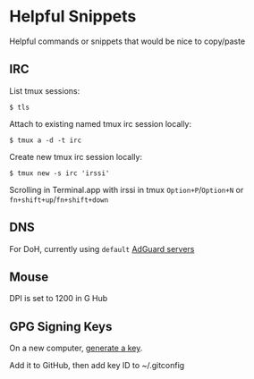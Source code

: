 # Helpful Snippets

Helpful commands or snippets that would be nice to copy/paste

## IRC

List tmux sessions:

    $ tls

Attach to existing named tmux irc session locally:

    $ tmux a -d -t irc  

Create new tmux irc session locally:

    $ tmux new -s irc 'irssi'

Scrolling in Terminal.app with irssi in tmux `Option+P`/`Option+N` or `fn+shift+up`/`fn+shift+down` 
 
## DNS

For DoH, currently using `default` [AdGuard servers](https://adguard.com/en/adguard-dns/overview.html#instruction )

## Mouse

DPI is set to 1200 in G Hub

## GPG Signing Keys

On a new computer, [generate a key](https://docs.github.com/en/authentication/managing-commit-signature-verification/generating-a-new-gpg-key). 

Add it to GitHub, then add key ID to ~/.gitconfig 
